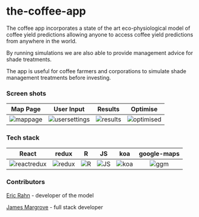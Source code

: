 # the-coffee-app

The coffee app incorporates a state of the art eco-physiological model of coffee yield predictions allowing anyone to access coffee yield predictions from anywhere
in the world.

By running simulations we are also able to provide management advice for shade treatments.

The app is useful for coffee farmers and corporations to simulate shade management treatments before investing.

### Screen shots
Map Page                                     |                                      User Input |                                      Results |                                      Optimise
:-------------------------------------------:|:-----------------------------------------------:|:-------------------------------------------:|:-----------------------------------------------:
![mappage](./PhotosForReadMe/locationfinder) | ![usersettings](./PhotosForReadMe/userinput.png)| ![results](./PhotosForReadMe/initialmodelresults.png) | ![optimised](./PhotosForReadMe/optiRes.png) |

### Tech stack


React         |        redux |            R |           JS |          koa | google-maps
:------------:|:------------:|:------------:|:------------:|:------------:|:------------:
![reactredux](./PhotosForReadMe/react.png) | ![redux](./PhotosForReadMe/redux.jpeg) | ![R](./PhotosForReadMe/R.jpeg) | ![JS](./PhotosForReadMe/es6.jpeg) | ![koa](./PhotosForReadMe/koa.png) | ![ggm](./PhotosForReadMe/ggm.png)

### Contributors
[Eric Rahn]() - developer of the model

[James Margrove](https://www.linkedin.com/in/james-margrove-b3b81557/) - full stack developer

